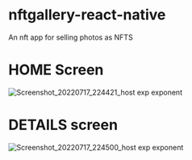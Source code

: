 # nftgallery-react-native
An nft app for selling photos as NFTS

# HOME Screen
![Screenshot_20220717_224421_host exp exponent](https://user-images.githubusercontent.com/49740149/179426095-dfefce2a-dd81-4586-9efc-4acd7a7a164b.jpg)

# DETAILS screen
![Screenshot_20220717_224500_host exp exponent](https://user-images.githubusercontent.com/49740149/179426132-a60ee993-7fab-4129-86ac-51feb4308ebf.jpg)
